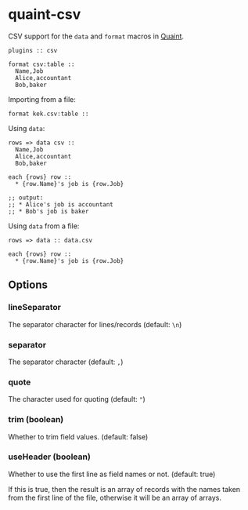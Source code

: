
quaint-csv
==========

CSV support for the `data` and `format` macros in
[Quaint](http://breuleux.github.io/quaint).

```quaint
plugins :: csv

format csv:table ::
  Name,Job
  Alice,accountant
  Bob,baker
```

Importing from a file:

```quaint
format kek.csv:table ::
```

Using `data`:

```quaint
rows => data csv ::
  Name,Job
  Alice,accountant
  Bob,baker

each {rows} row ::
  * {row.Name}'s job is {row.Job}

;; output:
;; * Alice's job is accountant
;; * Bob's job is baker
```

Using `data` from a file:

```quaint
rows => data :: data.csv

each {rows} row ::
  * {row.Name}'s job is {row.Job}
```


## Options


### lineSeparator

The separator character for lines/records (default: `\n`)

### separator

The separator character (default: `,`)

### quote

The character used for quoting (default: `"`)


### trim (boolean)

Whether to trim field values. (default: false)


### useHeader (boolean)

Whether to use the first line as field names or not. (default: true)

If this is true, then the result is an array of records with the names
taken from the first line of the file, otherwise it will be an array
of arrays.

